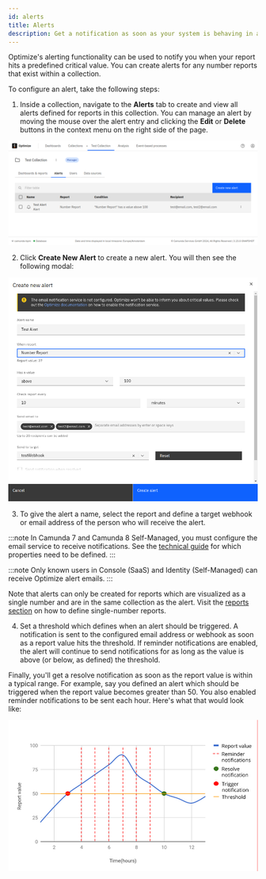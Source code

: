 ```yaml
---
id: alerts
title: Alerts
description: Get a notification as soon as your system is behaving in an unexpected manner.
---
```


Optimize's alerting functionality can be used to notify you when your report hits a predefined critical value. You can create alerts for any number reports that exist within a collection.

To configure an alert, take the following steps:

1. Inside a collection, navigate to the **Alerts** tab to create and view all alerts defined for reports in this collection. You can manage an alert by moving the mouse over the alert entry and clicking the **Edit** or **Delete** buttons in the context menu on the right side of the page.

![Alert overview](./img/alerts-overview.png)

2. Click **Create New Alert** to create a new alert. You will then see the following modal:

![Alert modal overview](./img/alert-modal-description.png)

3. To give the alert a name, select the report and define a target webhook or email address of the person who will receive the alert.

:::note
In Camunda 7 and Camunda 8 Self-Managed, you must configure the email service to receive notifications. See the [technical guide](/self-managed/components/optimize/configuration/system-configuration.md#email) for which properties need to be defined.
:::

:::note
Only known users in Console (SaaS) and Identity (Self-Managed) can receive Optimize alert emails.
:::

Note that alerts can only be created for reports which are visualized as a single number and are in the same collection as the alert. Visit the [reports section](../creating-reports.md) on how to define single-number reports.

4. Set a threshold which defines when an alert should be triggered. A notification is sent to the configured email address or webhook as soon as a report value hits the threshold. If reminder notifications are enabled, the alert will continue to send notifications for as long as the value is above (or below, as defined) the threshold.

Finally, you'll get a resolve notification as soon as the report value is within a typical range. For example, say you defined an alert which should be triggered when the report value becomes greater than 50. You also enabled reminder notifications to be sent each hour. Here's what that would look like:

![Notifications graph](./img/alert-notifications-graph.png)

